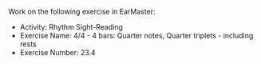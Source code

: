 Work on the following exercise in EarMaster:
- Activity: Rhythm Sight-Reading
- Exercise Name: 4/4 - 4 bars: Quarter notes, Quarter triplets - including rests
- Exercise Number: 23.4
